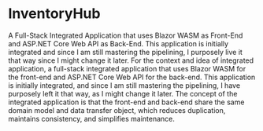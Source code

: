# InventoryHub
A Full-Stack Integrated Application that uses Blazor WASM as Front-End and ASP.NET Core Web API as Back-End. This application is initially integrated and since I am still mastering the pipelining, 
I purposely live it that way since I might change it later. For the context and idea of integrated application, a full-stack integrated application that uses Blazor WASM for the front-end and 
ASP.NET Core Web API for the back-end. This application is initially integrated, and since I am still mastering the pipelining, I have purposely left it that way, as I might change it later. 
The concept of the integrated application is that the front-end and back-end share the same domain model and data transfer object, which reduces duplication, maintains consistency, and simplifies maintenance.
